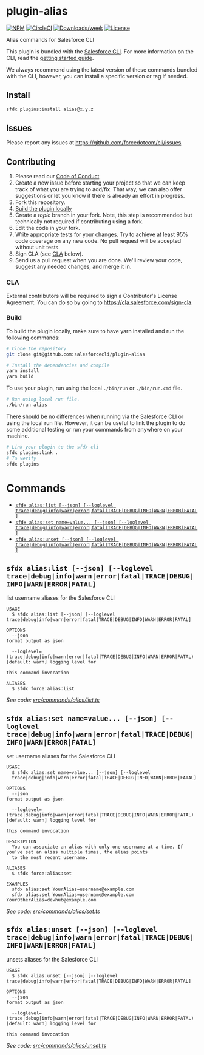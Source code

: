 # plugin-alias

[![NPM](https://img.shields.io/npm/v/@salesforce/plugin-alias.svg?label=@salesforce/plugin-alias)](https://www.npmjs.com/package/@salesforce/plugin-alias) [![CircleCI](https://circleci.com/gh/salesforcecli/plugin-alias/tree/main.svg?style=shield)](https://circleci.com/gh/salesforcecli/plugin-alias/tree/main) [![Downloads/week](https://img.shields.io/npm/dw/@salesforce/plugin-alias.svg)](https://npmjs.org/package/@salesforce/plugin-alias) [![License](https://img.shields.io/badge/License-BSD%203--Clause-brightgreen.svg)](https://raw.githubusercontent.com/salesforcecli/plugin-alias/main/LICENSE.txt)

Alias commands for Salesforce CLI

This plugin is bundled with the [Salesforce CLI](https://developer.salesforce.com/tools/sfdxcli). For more information on the CLI, read the [getting started guide](https://developer.salesforce.com/docs/atlas.en-us.sfdx_setup.meta/sfdx_setup/sfdx_setup_intro.htm).

We always recommend using the latest version of these commands bundled with the CLI, however, you can install a specific version or tag if needed.

## Install

```bash
sfdx plugins:install alias@x.y.z
```

## Issues

Please report any issues at https://github.com/forcedotcom/cli/issues

## Contributing

1. Please read our [Code of Conduct](CODE_OF_CONDUCT.md)
2. Create a new issue before starting your project so that we can keep track of
   what you are trying to add/fix. That way, we can also offer suggestions or
   let you know if there is already an effort in progress.
3. Fork this repository.
4. [Build the plugin locally](#build)
5. Create a _topic_ branch in your fork. Note, this step is recommended but technically not required if contributing using a fork.
6. Edit the code in your fork.
7. Write appropriate tests for your changes. Try to achieve at least 95% code coverage on any new code. No pull request will be accepted without unit tests.
8. Sign CLA (see [CLA](#cla) below).
9. Send us a pull request when you are done. We'll review your code, suggest any needed changes, and merge it in.

### CLA

External contributors will be required to sign a Contributor's License
Agreement. You can do so by going to https://cla.salesforce.com/sign-cla.

### Build

To build the plugin locally, make sure to have yarn installed and run the following commands:

```bash
# Clone the repository
git clone git@github.com:salesforcecli/plugin-alias

# Install the dependencies and compile
yarn install
yarn build
```

To use your plugin, run using the local `./bin/run` or `./bin/run.cmd` file.

```bash
# Run using local run file.
./bin/run alias
```

There should be no differences when running via the Salesforce CLI or using the local run file. However, it can be useful to link the plugin to do some additional testing or run your commands from anywhere on your machine.

```bash
# Link your plugin to the sfdx cli
sfdx plugins:link .
# To verify
sfdx plugins
```

# Commands

<!-- commands -->

- [`sfdx alias:list [--json] [--loglevel trace|debug|info|warn|error|fatal|TRACE|DEBUG|INFO|WARN|ERROR|FATAL]`](#sfdx-aliaslist---json---loglevel-tracedebuginfowarnerrorfataltracedebuginfowarnerrorfatal)
- [`sfdx alias:set name=value... [--json] [--loglevel trace|debug|info|warn|error|fatal|TRACE|DEBUG|INFO|WARN|ERROR|FATAL]`](#sfdx-aliasset-namevalue---json---loglevel-tracedebuginfowarnerrorfataltracedebuginfowarnerrorfatal)
- [`sfdx alias:unset [--json] [--loglevel trace|debug|info|warn|error|fatal|TRACE|DEBUG|INFO|WARN|ERROR|FATAL]`](#sfdx-aliasunset---json---loglevel-tracedebuginfowarnerrorfataltracedebuginfowarnerrorfatal)

## `sfdx alias:list [--json] [--loglevel trace|debug|info|warn|error|fatal|TRACE|DEBUG|INFO|WARN|ERROR|FATAL]`

list username aliases for the Salesforce CLI

```
USAGE
  $ sfdx alias:list [--json] [--loglevel trace|debug|info|warn|error|fatal|TRACE|DEBUG|INFO|WARN|ERROR|FATAL]

OPTIONS
  --json                                                                            format output as json

  --loglevel=(trace|debug|info|warn|error|fatal|TRACE|DEBUG|INFO|WARN|ERROR|FATAL)  [default: warn] logging level for
                                                                                    this command invocation

ALIASES
  $ sfdx force:alias:list
```

_See code: [src/commands/alias/list.ts](https://github.com/salesforcecli/plugin-alias/blob/v1.1.3/src/commands/alias/list.ts)_

## `sfdx alias:set name=value... [--json] [--loglevel trace|debug|info|warn|error|fatal|TRACE|DEBUG|INFO|WARN|ERROR|FATAL]`

set username aliases for the Salesforce CLI

```
USAGE
  $ sfdx alias:set name=value... [--json] [--loglevel
  trace|debug|info|warn|error|fatal|TRACE|DEBUG|INFO|WARN|ERROR|FATAL]

OPTIONS
  --json                                                                            format output as json

  --loglevel=(trace|debug|info|warn|error|fatal|TRACE|DEBUG|INFO|WARN|ERROR|FATAL)  [default: warn] logging level for
                                                                                    this command invocation

DESCRIPTION
  You can associate an alias with only one username at a time. If you’ve set an alias multiple times, the alias points
  to the most recent username.

ALIASES
  $ sfdx force:alias:set

EXAMPLES
  sfdx alias:set YourAlias=username@example.com
  sfdx alias:set YourAlias=username@example.com YourOtherAlias=devhub@example.com
```

_See code: [src/commands/alias/set.ts](https://github.com/salesforcecli/plugin-alias/blob/v1.1.3/src/commands/alias/set.ts)_

## `sfdx alias:unset [--json] [--loglevel trace|debug|info|warn|error|fatal|TRACE|DEBUG|INFO|WARN|ERROR|FATAL]`

unsets aliases for the Salesforce CLI

```
USAGE
  $ sfdx alias:unset [--json] [--loglevel trace|debug|info|warn|error|fatal|TRACE|DEBUG|INFO|WARN|ERROR|FATAL]

OPTIONS
  --json                                                                            format output as json

  --loglevel=(trace|debug|info|warn|error|fatal|TRACE|DEBUG|INFO|WARN|ERROR|FATAL)  [default: warn] logging level for
                                                                                    this command invocation
```

_See code: [src/commands/alias/unset.ts](https://github.com/salesforcecli/plugin-alias/blob/v1.1.3/src/commands/alias/unset.ts)_

<!-- commandsstop -->
